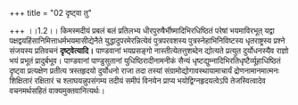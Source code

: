 +++
title = "02 दृष्ट्वा तु"

+++
।।1.2।। किमस्मदीयं प्रबलं बलं प्रतिलभ्य धीरपुरुषैर्भीष्मादिभिरधिष्ठितं
परेषां भयमाविरभूत् यद्वा पक्षद्वयहिंसानिमित्ताधर्मभयमासीद्येनैते
युद्धादुपरमेरन्नित्येवं पुत्रपरवशस्य पुत्रस्नेहाभिनिविष्टस्य
धृतराष्ट्रस्य प्रश्ने संजयस्य प्रतिवचनं **दृष्ट्वेत्यादि।** पाण्डवानां
भयप्रसङ्गो नास्तीत्येतत्तुशब्देन द्योत्यते प्रत्युत दुर्योधनस्यैव राज्ञो
भयं प्रभूतं प्रादुर्बभूव। पाण्डवानां पाण्डुसुतानां युधिष्ठिरादीनामनीकं
सैन्यं धृष्टद्युम्नादिभिरतिधृष्टैर्व्यूहाधिष्ठितं दृष्ट्वा प्रत्यक्षेण
प्रतीत्य त्रस्तहृदयो दुर्योधनो राजा तदा तस्यां
संग्रामोद्योगावस्थायामाचार्यं द्रोणनामानमात्मनः शिक्षितारं रक्षितारं च
श्लाघयन्नुपसंगम्य तदीयं समीपं विनयेन प्राप्य भयोद्विग्नहृदयत्वेऽपि
तेजस्वित्वादेव वचनमर्थसहितं वाक्यमुक्तवानित्यर्थः।  
